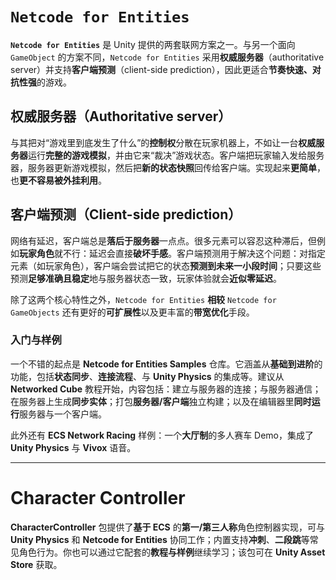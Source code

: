 # `Netcode for Entities`

**`Netcode for Entities`** 是 Unity 提供的两套联网方案之一。与另一个面向 `GameObject` 的方案不同，`Netcode for Entities` 采用**权威服务器**（authoritative server）并支持**客户端预测**（client-side prediction），因此更适合**节奏快速、对抗性强**的游戏。

## 权威服务器（Authoritative server）

与其把对“游戏里到底发生了什么”的**控制权**分散在玩家机器上，不如让一台**权威服务器**运行**完整的游戏模拟**，并由它来“裁决”游戏状态。客户端把玩家输入发给服务器，服务器更新游戏模拟，然后把**新的状态快照**回传给客户端。实现起来**更简单**，也**更不容易被外挂利用**。

## 客户端预测（Client-side prediction）

网络有延迟，客户端总是**落后于服务器**一点点。很多元素可以容忍这种滞后，但例如**玩家角色**就不行：延迟会直接**破坏手感**。客户端预测用于解决这个问题：对指定元素（如玩家角色），客户端会尝试把它的状态**预测到未来一小段时间**；只要这些预测**足够准确且稳定**地与服务器状态一致，玩家体验就会**近似零延迟**。

除了这两个核心特性之外，`Netcode for Entities` **相较** `Netcode for GameObjects` 还有更好的**可扩展性**以及更丰富的**带宽优化**手段。

### 入门与样例

一个不错的起点是 **Netcode for Entities Samples** 仓库。它涵盖从**基础到进阶**的功能，包括**状态同步**、**连接流程**、与 **Unity Physics** 的集成等。建议从 **Networked Cube** 教程开始，内容包括：建立与服务器的连接；与服务器通信；在服务器上生成**同步实体**；打包**服务器/客户端**独立构建；以及在编辑器里**同时运行**服务器与一个客户端。

此外还有 **ECS Network Racing** 样例：一个**大厅制**的多人赛车 Demo，集成了 **Unity Physics** 与 **Vivox** 语音。

---

# Character Controller

**CharacterController** 包提供了**基于 ECS** 的**第一/第三人称**角色控制器实现，可与 **Unity Physics** 和 **Netcode for Entities** 协同工作；内置支持**冲刺**、**二段跳**等常见角色行为。你也可以通过它配套的**教程与样例**继续学习；该包可在 **Unity Asset Store** 获取。